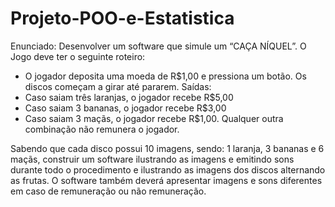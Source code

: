 # Projeto-POO-e-Estatistica

Enunciado:
Desenvolver um software que simule um “CAÇA NÍQUEL”. O Jogo deve ter o seguinte roteiro:

- O jogador deposita uma moeda de R$1,00 e pressiona um botão. Os discos começam a girar até pararem.
Saídas: 
- Caso saiam três laranjas, o jogador recebe R$5,00 
- Caso saiam 3 bananas, o jogador recebe R$3,00
- Caso saiam 3 maçãs, o jogador recebe R$1,00.
	Qualquer outra combinação não remunera o jogador.

Sabendo que cada disco possui 10 imagens, sendo: 1 laranja, 3 bananas e 6 maçãs, construir um software ilustrando as imagens e emitindo sons durante todo o procedimento e ilustrando as imagens dos discos alternando as frutas.
O software também deverá apresentar imagens e sons diferentes em caso de remuneração ou não remuneração.
